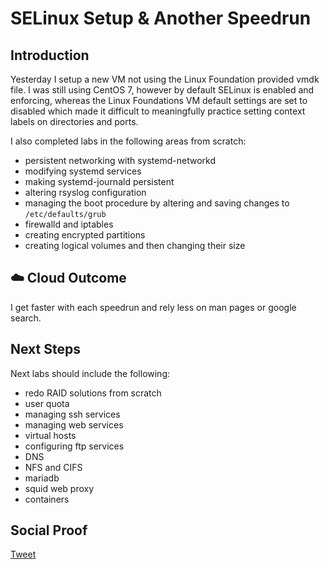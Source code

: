 
# SELinux Setup & Another Speedrun

## Introduction

Yesterday I setup a new VM not using the Linux Foundation provided vmdk file. I was still using CentOS 7, however by default SELinux is enabled and enforcing, whereas the Linux Foundations VM default settings are set to disabled which made it difficult to meaningfully practice setting context labels on directories and ports.

I also completed labs in the following areas from scratch:
- persistent networking with systemd-networkd
- modifying systemd services
- making systemd-journald persistent
- altering rsyslog configuration
- managing the boot procedure by altering and saving changes to ```/etc/defaults/grub```
- firewalld and iptables
- creating encrypted partitions
- creating logical volumes and then changing their size


## ☁️ Cloud Outcome

I get faster with each speedrun and rely less on man pages or google search. 

## Next Steps

Next labs should include the following:
- redo RAID solutions from scratch
- user quota
- managing ssh services
- managing web services
- virtual hosts
- configuring ftp services
- DNS
- NFS and CIFS
- mariadb
- squid web proxy
- containers

## Social Proof

[Tweet]()